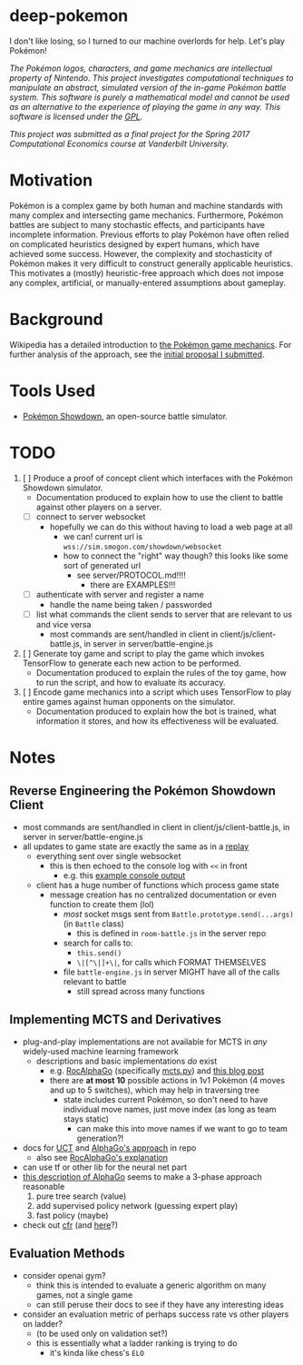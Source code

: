 deep-pokemon
============

I don't like losing, so I turned to our machine overlords for help. Let's play Pokémon!

*The Pokémon logos, characters, and game mechanics are intellectual property of Nintendo. This project investigates computational techniques to manipulate an abstract, simulated version of the in-game Pokémon battle system. This software is purely a mathematical model and cannot be used as an alternative to the experience of playing the game in any way. This software is licensed under the [GPL](GPL.md).*

*This project was submitted as a final project for the Spring 2017 Computational Economics course at Vanderbilt University.*

# Motivation

Pokémon is a complex game by both human and machine standards with many complex and intersecting game mechanics. Furthermore, Pokémon battles are subject to many stochastic effects, and participants have incomplete information. Previous efforts to play Pokémon have often relied on complicated heuristics designed by expert humans, which have achieved some success. However, the complexity and stochasticity of Pokémon makes it very difficult to construct generally applicable heuristics. This motivates a (mostly) heuristic-free approach which does not impose any complex, artificial, or manually-entered assumptions about gameplay.

# Background

Wikipedia has a detailed introduction to [the Pokémon game mechanics](https://en.wikipedia.org/wiki/Gameplay_of_Pok%C3%A9mon#Pok.C3.A9mon_Battles). For further analysis of the approach, see the [initial proposal I submitted](proposal-pkmn.pdf).

# Tools Used

- [Pokémon Showdown](http://pokemonshowdown.com/), an open-source battle simulator.

# TODO

1. [ ] Produce a proof of concept client which interfaces with the Pokémon Showdown simulator.
    - Documentation produced to explain how to use the client to battle against other players on a server.
    - [ ] connect to server websocket
        - hopefully we can do this without having to load a web page at all
            - we can! current url is `wss://sim.smogon.com/showdown/websocket`
            - how to connect the "right" way though? this looks like some sort of generated url
                - see server/PROTOCOL.md!!!!
                    - there are EXAMPLES!!!
    - [ ] authenticate with server and register a name
        - handle the name being taken / passworded
    - [ ] list what commands the client sends to server that are relevant to us and vice versa
        - most commands are sent/handled in client in client/js/client-battle.js, in server in server/battle-engine.js
2. [ ] Generate toy game and script to play the game which invokes TensorFlow to generate each new action to be performed.
    - Documentation produced to explain the rules of the toy game, how to run the script, and how to evaluate its accuracy.
3. [ ] Encode game mechanics into a script which uses TensorFlow to play entire games against human opponents on the simulator.
    - Documentation produced to explain how the bot is trained, what information it stores, and how its effectiveness will be evaluated.

# Notes
## Reverse Engineering the Pokémon Showdown Client
- most commands are sent/handled in client in client/js/client-battle.js, in server in server/battle-engine.js
- all updates to game state are exactly the same as in a [replay](OU-2015-03-13-getbacker-crashinboombang.html)
    - everything sent over single websocket
        - this is then echoed to the console log with `<<` in front
            - e.g. this [example console output](play.pokemonshowdown.com-1488188260083.log)
    - client has a huge number of functions which process game state
        - message creation has no centralized documentation or even function to create them (lol)
            - *most* socket msgs sent from `Battle.prototype.send(...args)` (in `Battle` class)
                - this is defined in `room-battle.js` in the server repo
            - search for calls to:
                - `this.send()`
                - `\|[^\|]+\|`, for calls which FORMAT THEMSELVES
            - file `battle-engine.js` in server MIGHT have all of the calls relevant to battle
                - still spread across many functions

## Implementing MCTS and Derivatives
- plug-and-play implementations are not available for MCTS in *any* widely-used machine learning framework
    - descriptions and basic implementations *do* exist
        - e.g. [RocAlphaGo](https://github.com/Rochester-NRT/RocAlphaGo) (specifically [mcts.py](https://github.com/Rochester-NRT/RocAlphaGo/blob/develop/AlphaGo/mcts.py)) and [this blog post](https://jeffbradberry.com/posts/2015/09/intro-to-monte-carlo-tree-search/)
        - there are **at most 10** possible actions in 1v1 Pokémon (4 moves and up to 5 switches), which may help in traversing tree
            - state includes current Pokémon, so don't need to have individual move names, just move index (as long as team stays static)
                - can make this into move names if we want to go to team generation?!
- docs for [UCT](papers/uct.pdf) and [AlphaGo's approach](papers/AlphaGoNaturePaper.pdf) in repo
    - also see [RocAlphaGo's explanation](https://github.com/Rochester-NRT/RocAlphaGo/wiki/01.-Home)
- can use tf or other lib for the neural net part
- [this description of AlphaGo](https://github.com/Rochester-NRT/RocAlphaGo/wiki/01.-Home) seems to make a 3-phase approach reasonable
    1. pure tree search (value)
    2. add supervised policy network (guessing expert play)
    3. fast policy (maybe)
- check out [cfr](http://cs.gettysburg.edu/~tneller/modelai/2013/cfr/index.html) (and [here](https://www.quora.com/What-is-an-intuitive-explanation-of-counterfactual-regret-minimization)?)

## Evaluation Methods
- consider openai gym?
    - think this is intended to evaluate a generic algorithm on many games, not a single game
    - can still peruse their docs to see if they have any interesting ideas
- consider an evaluation metric of perhaps success rate vs other players on ladder?
    - (to be used only on validation set?)
    - this is essentially what a ladder ranking is trying to do
        - it's kinda like chess's `ELO`
